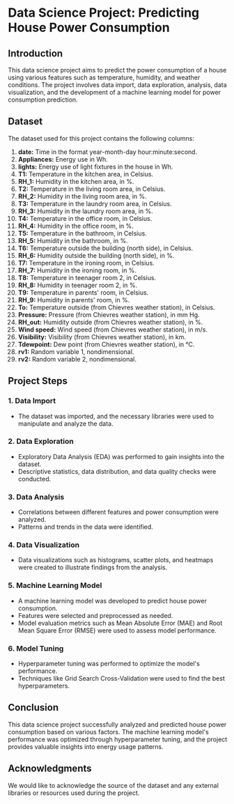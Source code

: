 # Data Science Project: Predicting House Power Consumption

## Introduction

This data science project aims to predict the power consumption of a house using various features such as temperature, humidity, and weather conditions. The project involves data import, data exploration, analysis, data visualization, and the development of a machine learning model for power consumption prediction.

## Dataset

The dataset used for this project contains the following columns:

1. **date:** Time in the format year-month-day hour:minute:second.
2. **Appliances:** Energy use in Wh.
3. **lights:** Energy use of light fixtures in the house in Wh.
4. **T1:** Temperature in the kitchen area, in Celsius.
5. **RH_1:** Humidity in the kitchen area, in %.
6. **T2:** Temperature in the living room area, in Celsius.
7. **RH_2:** Humidity in the living room area, in %.
8. **T3:** Temperature in the laundry room area, in Celsius.
9. **RH_3:** Humidity in the laundry room area, in %.
10. **T4:** Temperature in the office room, in Celsius.
11. **RH_4:** Humidity in the office room, in %.
12. **T5:** Temperature in the bathroom, in Celsius.
13. **RH_5:** Humidity in the bathroom, in %.
14. **T6:** Temperature outside the building (north side), in Celsius.
15. **RH_6:** Humidity outside the building (north side), in %.
16. **T7:** Temperature in the ironing room, in Celsius.
17. **RH_7:** Humidity in the ironing room, in %.
18. **T8:** Temperature in teenager room 2, in Celsius.
19. **RH_8:** Humidity in teenager room 2, in %.
20. **T9:** Temperature in parents' room, in Celsius.
21. **RH_9:** Humidity in parents' room, in %.
22. **To:** Temperature outside (from Chievres weather station), in Celsius.
23. **Pressure:** Pressure (from Chievres weather station), in mm Hg.
24. **RH_out:** Humidity outside (from Chievres weather station), in %.
25. **Wind speed:** Wind speed (from Chievres weather station), in m/s.
26. **Visibility:** Visibility (from Chievres weather station), in km.
27. **Tdewpoint:** Dew point (from Chievres weather station), in °C.
28. **rv1:** Random variable 1, nondimensional.
29. **rv2:** Random variable 2, nondimensional.

## Project Steps

### 1. Data Import

- The dataset was imported, and the necessary libraries were used to manipulate and analyze the data.

### 2. Data Exploration

- Exploratory Data Analysis (EDA) was performed to gain insights into the dataset.
- Descriptive statistics, data distribution, and data quality checks were conducted.

### 3. Data Analysis

- Correlations between different features and power consumption were analyzed.
- Patterns and trends in the data were identified.

### 4. Data Visualization

- Data visualizations such as histograms, scatter plots, and heatmaps were created to illustrate findings from the analysis.

### 5. Machine Learning Model

- A machine learning model was developed to predict house power consumption.
- Features were selected and preprocessed as needed.
- Model evaluation metrics such as Mean Absolute Error (MAE) and Root Mean Square Error (RMSE) were used to assess model performance.

### 6. Model Tuning

- Hyperparameter tuning was performed to optimize the model's performance.
- Techniques like Grid Search Cross-Validation were used to find the best hyperparameters.

## Conclusion

This data science project successfully analyzed and predicted house power consumption based on various factors. The machine learning model's performance was optimized through hyperparameter tuning, and the project provides valuable insights into energy usage patterns.

## Acknowledgments

We would like to acknowledge the source of the dataset and any external libraries or resources used during the project.
